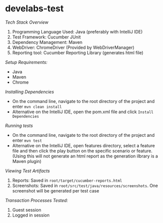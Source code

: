 # develabs-test

*Tech Stack Overview*
1. Programming Language Used: Java (preferably with IntelliJ IDE)
2. Test Framework: Cucumber JUnit
3. Dependency Management: Maven
4. WebDriver: ChromeDriver (Provided by WebDriverManager)
5. Reporting tool: Cucumber Reporting Library (generates html file)


*Setup Requirements:*
- Java
- Maven
- Chrome

*Installing Dependencies*
- On the command line, navigate to the root directory of the project and enter `mvn clean install`
- Alternative on the IntelliJ IDE, open the pom.xml file and click `Install Dependencies`

*Running tests*
- On the command line, navigate to the root directory of the project and enter `mvn test`
- Alternative on the IntelliJ IDE, open features directory, select a feature file and then click the play button on the specific scenario or feature. (Using this will not generate an html report as the generation ilbrary is a Maven plugin)

*Viewing Test Artifacts*
1. Reports: Saved in `root/target/cucumber-reports.html`
2. Screenshots: Saved in `root/src/test/java/resources/screenshots`. One screenshot will be generated per test case

*Transaction Processes Tested:*
1. Guest session
2. Logged in session
